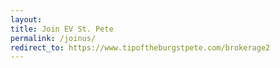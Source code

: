 ```yaml
---
layout: 
title: Join EV St. Pete
permalink: /joinus/
redirect_to: https://www.tipoftheburgstpete.com/brokerage2
---
```



